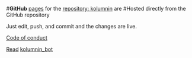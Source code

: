 #**GitHub** [pages](
https://kolumnin.github.io/pages/index.html)
for the [repository: kolumnin](https://github.com/kolumnin) are
#Hosted directly from the GitHub repository

Just edit, push, and commit and the changes are live.

[Code of conduct](https://github.com/kolumnin/pages/blob/master/CODE_OF_CONDUCT.md)

[Read](https://github.com/kolumnin/pages/blob/master/TextRead.md)
[kolumnin_bot](https://github.com/kolumnin/pages/blob/master/kolumnin_bot)
